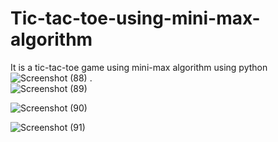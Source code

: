 # Tic-tac-toe-using-mini-max-algorithm
It is a tic-tac-toe game using mini-max algorithm using python              
![Screenshot (88)](https://user-images.githubusercontent.com/60617403/181597169-435bdcfc-1144-4257-8a68-8553e392590f.png)
.     
![Screenshot (89)](https://user-images.githubusercontent.com/60617403/181597180-c17de587-094d-46eb-8497-ce29c4359638.png)
                      
![Screenshot (90)](https://user-images.githubusercontent.com/60617403/181597182-0c9faa9b-2f1a-4c29-a680-2626094143a8.png)
                              
![Screenshot (91)](https://user-images.githubusercontent.com/60617403/181597189-e8b606a7-53bd-4924-b014-3753cb87393e.png)
